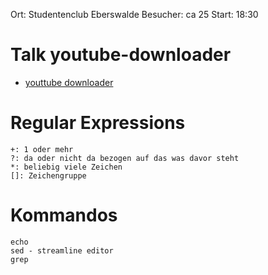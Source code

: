 Ort: Studentenclub Eberswalde
Besucher: ca 25
Start: 18:30

Talk youtube-downloader
====================
- [youttube downloader](https://github.com/linux-node-eberswalde/youtube-downloader)

Regular Expressions
====================
```
+: 1 oder mehr
?: da oder nicht da bezogen auf das was davor steht
*: beliebig viele Zeichen
[]: Zeichengruppe
```

Kommandos
====================
```
echo
sed - streamline editor
grep
```
